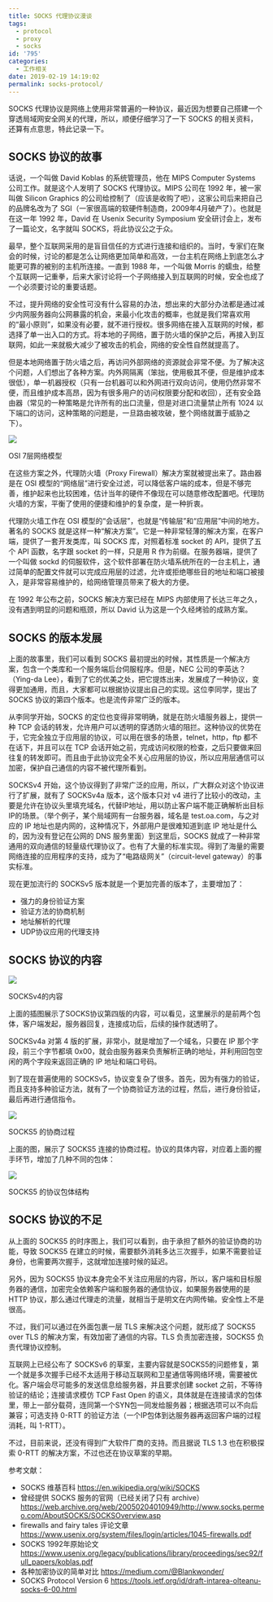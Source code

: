```yaml
---
title: SOCKS 代理协议漫谈
tags:
  - protocol
  - proxy
  - socks
id: '795'
categories:
  - 工作相关
date: 2019-02-19 14:19:02
permalink: socks-protocol/
---
```


SOCKS 代理协议是网络上使用非常普遍的一种协议，最近因为想要自己搭建一个穿透局域网安全网关的代理，所以，顺便仔细学习了一下 SOCKS 的相关资料，还算有点意思，特此记录一下。

## SOCKS 协议的故事

话说，一个叫做 David Koblas 的系统管理员，他在 MIPS Computer Systems 公司工作。就是这个人发明了 SOCKS 代理协议。MIPS 公司在 1992 年，被一家叫做 Silicon Graphics 的公司给控制了（应该是收购了吧），这家公司后来把自己的品牌名改为了 SGI（一家很高端的软硬件制造商，2009年4月破产了）。也就是在这一年 1992 年，David 在 Usenix Security Symposium 安全研讨会上，发布了一篇论文，名字就叫 SOCKS，将此协议公之于众。

最早，整个互联网采用的是盲目信任的方式进行连接和组织的。当时，专家们在聚会的时候，讨论的都是怎么让网络更加简单和高效，一台主机在网络上到底怎么才能更可靠的被别的主机所连接。一直到 1988 年，一个叫做 Morris 的蠕虫，给整个互联网一记重拳，后来大家讨论将一个子网络接入到互联网的时候，安全也成了一个必须要讨论的重要话题。

不过，提升网络的安全性可没有什么容易的办法，想出来的大部分办法都是通过减少内网服务器向公网暴露的机会，来最小化攻击的概率，也就是我们常喜欢用的“最小原则”，如果没有必要，就不进行授权。很多网络在接入互联网的时候，都选择了单一出入口的方式。将本地的子网络，置于防火墙的保护之后，再接入到互联网，如此一来就极大减少了被攻击的机会，网络的安全性自然就提高了。

但是本地网络置于防火墙之后，再访问外部网络的资源就会非常不便。为了解决这个问题，人们想出了各种方案。内外网隔离（笨拙，使用极其不便，但是维护成本很低），单一机器授权（只有一台机器可以和外网进行双向访问，使用仍然非常不便，而且维护成本高昂，因为有很多用户的访问权限要分配和收回），还有安全路由器（常见的一种策略是允许所有的出口流量，但是对进口流量禁止所有 1024 以下端口的访问，这种策略的问题是，一旦路由被攻破，整个网络就置于威胁之下）。

![](../images/2019/02/osi-model-7-layers-1024x734-1024x734.jpg)

OSI 7层网络模型

在这些方案之外，代理防火墙（Proxy Firewall）解决方案就被提出来了。路由器是在 OSI 模型的“网络层”进行安全过滤，可以降低客户端的成本，但是不够完善，维护起来也比较困难，估计当年的硬件不像现在可以随意修改配置吧。代理防火墙的方案，平衡了使用的便捷和维护的复杂度，是一种折衷。

代理防火墙工作在 OSI 模型的“会话层”，也就是“传输层”和“应用层”中间的地方。著名的 SOCKS 就是这样一种“解决方案”。它是一种非常轻薄的解决方案，在客户端，提供了一套开发类库，叫 SOCKS 库，对照着标准 socket 的 API，提供了五个 API 函数，名字跟 socket 的一样，只是用 R 作为前缀。在服务器端，提供了一个叫做 sockd 的伺服软件，这个软件部署在防火墙系统所在的一台主机上，通过简单的配置文件就可以完成应用层的过滤，允许或拒绝哪些目的地址和端口被接入，是非常容易维护的，给网络管理员带来了极大的方便。

在 1992 年公布之前，SOCKS 解决方案已经在 MIPS 内部使用了长达三年之久，没有遇到明显的问题和瓶颈，所以 David 认为这是一个久经烤验的成熟方案。

## SOCKS 的版本发展

上面的故事里，我们可以看到 SOCKS 最初提出的时候，其性质是一个解决方案，包含一个类库和一个服务端后台伺服程序。但是，NEC 公司的李英达？（Ying-da Lee），看到了它的优美之处，把它提炼出来，发展成了一种协议，变得更加通用，而且，大家都可以根据协议提出自己的实现。这位李同学，提出了 SOCKS 协议的第四个版本。也是流传非常广泛的版本。

从李同学开始，SOCKS 的定位也变得非常明确，就是在防火墙服务器上，提供一种 TCP 会话的转发，允许用户可以透明的穿透防火墙的阻拦。这种协议的优势在于，它完全独立于应用层的协议，可以用在很多的场景，telnet，http，ftp 都不在话下，并且可以在 TCP 会话开始之前，完成访问权限的检查，之后只要做来回往复的转发即可。而且由于此协议完全不关心应用层的协议，所以应用层通信可以加密，保护自己通信的内容不被代理所看到。

SOCKSv4 开始，这个协议得到了非常广泛的应用，所以，广大群众对这个协议进行了扩展，就有了 SOCKSv4a 版本，这个版本只对 v4 进行了比较小的改动，主要是允许在协议头里填充域名，代替IP地址，用以防止客户端不能正确解析出目标IP的场景。（举个例子，某个局域网有一台服务器，域名是 test.oa.com，与之对应的 IP 地址也是内网的，这种情况下，外部用户是很难知道到底 IP 地址是什么的，因为没有登记在公网的 DNS 服务里面）到这里后，SOCKS 就成了一种非常通用的双向通信的轻量级代理协议了。也有了大量的标准实现。得到了海量的需要网络连接的应用程序的支持，成为了“电路级网关”（circuit-level gateway）的事实标准。

现在更加流行的 SOCKSv5 版本就是一个更加完善的版本了，主要增加了：

*   强力的身份验证方案
*   验证方法的协商机制
*   地址解析的代理
*   UDP协议应用的代理支持

## SOCKS 协议的内容

![](../images/2019/02/socks4protocol-1024x497.png)

SOCKSv4的内容

上面的插图展示了SOCKS协议第四版的内容，可以看见，这里展示的是前两个包体，客户端发起，服务器回复，连接成功后，后续的操作就透明了。

SOCKSv4a 对第 4 版的扩展，非常小，就是增加了一个域名，只要在 IP 那个字段，前三个字节都填 0x00，就会由服务器来负责解析正确的地址，并利用回包空闲的两个字段来返回正确的 IP 地址和端口号码。

到了现在普遍使用的 SOCKSv5，协议变复杂了很多。首先，因为有强力的验证，而且支持多种验证方法，就有了一个协商验证方法的过程，然后，进行身份验证，最后再进行通信指令。

![](../images/2019/02/SOCKS5-协议时序图.png)

SOCKS5 的协商过程

上面的图，展示了 SOCKS5 连接的协商过程。协议的具体内容，对应着上面的握手环节，增加了几种不同的包体：

![](../images/2019/02/socks5protocol-1024x538.png)

SOCKS5 的协议包体结构

## SOCKS 协议的不足

从上面的 SOCKS5 的时序图上，我们可以看到，由于承担了额外的验证协商的功能，导致 SOCKS5 在建立的时候，需要额外消耗多达三次握手，如果不需要验证身份，也需要两次握手，这就增加连接时候的延迟。

另外，因为 SOCKS5 协议本身完全不关注应用层的内容，所以，客户端和目标服务器的通信，加密完全依赖客户端和服务器的通信协议，如果服务器使用的是 HTTP 协议，那么通过代理走的流量，就相当于是明文在内网传输。安全性上不是很高。

不过，我们可以通过在外面包裹一层 TLS 来解决这个问题，就形成了 SOCKS5 over TLS 的解决方案，有效加密了通信的内容。TLS 负责加密连接，SOCKS5 负责代理协议控制。

互联网上已经公布了 SOCKSv6 的草案，主要内容就是SOCKS5的问题修复，第一个就是多次握手已经不太适用于移动互联网和卫星通信等网络环境，需要被优化。客户端会尽可能多的发送信息给服务器，并且要求创建 socket 之前，不等待验证的结论；连接请求模仿 TCP Fast Open 的语义，具体就是在连接请求的包体里，带上一部分载荷，连同第一个SYN包一同发给服务器；根据选项可以不向后兼容；可选支持 0-RTT 的验证方法（一个IP包体到达服务器再返回客户端的过程消耗，叫 1-RTT）。

不过，目前来说，还没有得到广大软件厂商的支持。而且据说 TLS 1.3 也在积极探索 0-RTT 的解决方案，不过也还在协议草案的早期。

参考文献：

*   SOCKS 维基百科 https://en.wikipedia.org/wiki/SOCKS
*   曾经提供 SOCKS 服务的官网（已经关闭了只有 archive） https://web.archive.org/web/20050204010949/http://www.socks.permeo.com/AboutSOCKS/SOCKSOverview.asp
*   firewalls and fairy tales 评论文章 https://www.usenix.org/system/files/login/articles/1045-firewalls.pdf
*   SOCKS 1992年原始论文 https://www.usenix.org/legacy/publications/library/proceedings/sec92/full_papers/koblas.pdf
*   各种加密协议的简单对比 https://medium.com/@Blankwonder/
*   SOCKS Protocol Version 6 https://tools.ietf.org/id/draft-intarea-olteanu-socks-6-00.html
